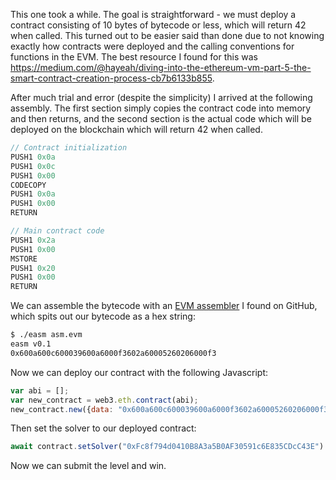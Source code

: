 This one took a while. The goal is straightforward - we must deploy a contract consisting of 10 bytes of bytecode or less, which will return 42 when called. This turned out to be easier said than done due to not knowing exactly how contracts were deployed and the calling conventions for functions in the EVM. The best resource I found for this was https://medium.com/@hayeah/diving-into-the-ethereum-vm-part-5-the-smart-contract-creation-process-cb7b6133b855.

After much trial and error (despite the simplicity) I arrived at the following assembly. The first section simply copies the contract code into memory and then returns, and the second section is the actual code which will be deployed on the blockchain which will return 42 when called.
```javascript
// Contract initialization
PUSH1 0x0a
PUSH1 0x0c
PUSH1 0x00
CODECOPY
PUSH1 0x0a
PUSH1 0x00
RETURN

// Main contract code
PUSH1 0x2a
PUSH1 0x00
MSTORE
PUSH1 0x20
PUSH1 0x00
RETURN
```

We can assemble the bytecode with an [EVM assembler](https://github.com/ITSecLabs/EVM-Assembler) I found on GitHub, which spits out our bytecode as a hex string:
```bash
$ ./easm asm.evm
easm v0.1
0x600a600c600039600a6000f3602a60005260206000f3
```

Now we can deploy our contract with the following Javascript:
```javascript
var abi = [];
var new_contract = web3.eth.contract(abi);
new_contract.new({data: "0x600a600c600039600a6000f3602a60005260206000f3", gas: 7000000, gasPrice: 50000000000, from: player}, ()=>{});
```

Then set the solver to our deployed contract:
```javascript
await contract.setSolver("0xFc8f794d0410B8A3a5B0AF30591c6E835CDcC43E")
```

Now we can submit the level and win.
